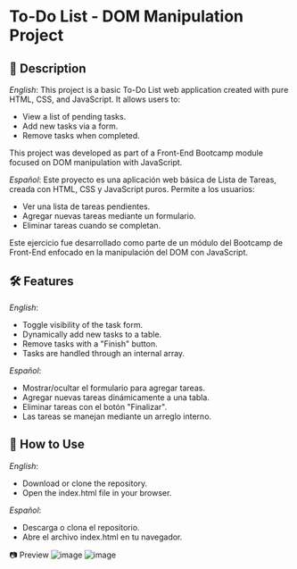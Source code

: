 # To-Do List - DOM Manipulation Project

## 📌 Description

*English*:
This project is a basic To-Do List web application created with pure HTML, CSS, and JavaScript. It allows users to:

- View a list of pending tasks.
- Add new tasks via a form.
- Remove tasks when completed.

This project was developed as part of a Front-End Bootcamp module focused on DOM manipulation with JavaScript.

*Español*:
Este proyecto es una aplicación web básica de Lista de Tareas, creada con HTML, CSS y JavaScript puros. Permite a los usuarios:

- Ver una lista de tareas pendientes.
- Agregar nuevas tareas mediante un formulario.
- Eliminar tareas cuando se completan.

Este ejercicio fue desarrollado como parte de un módulo del Bootcamp de Front-End enfocado en la manipulación del DOM con JavaScript.

## 🛠 Features

*English*:
- Toggle visibility of the task form.
- Dynamically add new tasks to a table.
- Remove tasks with a "Finish" button.
- Tasks are handled through an internal array.
  
*Español*:
- Mostrar/ocultar el formulario para agregar tareas.
- Agregar nuevas tareas dinámicamente a una tabla.
- Eliminar tareas con el botón "Finalizar".
- Las tareas se manejan mediante un arreglo interno.

## 🚀 How to Use

*English*:
- Download or clone the repository.
- Open the index.html file in your browser.

*Español*:
- Descarga o clona el repositorio.
- Abre el archivo index.html en tu navegador.

📷 Preview
![image](https://github.com/user-attachments/assets/d9f907d7-0d03-4c0e-9bff-b4e82dbccd6a)
![image](https://github.com/user-attachments/assets/5839da76-79e7-4bc7-87f3-ee1e4f40f508)

